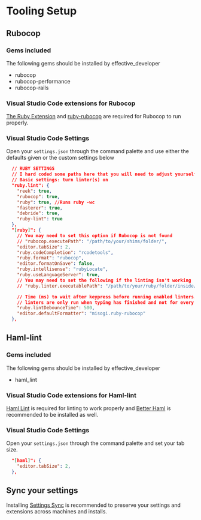 # Tooling Setup

## Rubocop

### Gems included

The following gems should be installed by effective_developer

- rubocop
- rubocop-performance
- rubocop-rails

### Visual Studio Code extensions for Rubocop

[The Ruby Extension](https://marketplace.visualstudio.com/items?itemName=rebornix.Ruby) and [ruby-rubocop](https://marketplace.visualstudio.com/items?itemName=misogi.ruby-rubocop) are required for Rubocop to run properly.

### Visual Studio Code Settings

Open your `settings.json` through the command palette and use either the defaults given or the custom settings below

```json
  // RUBY SETTINGS
  // I hard coded some paths here that you will need to adjust yourself
  // Basic settings: turn linter(s) on
  "ruby.lint": {
    "reek": true,
    "rubocop": true,
    "ruby": true, //Runs ruby -wc
    "fasterer": true,
    "debride": true,
    "ruby-lint": true
  },
  "[ruby]": {
    // You may need to set this option if Rubocop is not found
    // "rubocop.executePath": "/path/to/your/shims/folder/",
    "editor.tabSize": 2,
    "ruby.codeCompletion": "rcodetools",
    "ruby.format": "rubocop",
    "editor.formatOnSave": false,
    "ruby.intellisense": "rubyLocate",
    "ruby.useLanguageServer": true,
    // You may need to set the following if the linting isn't working
    // "ruby.linter.executablePath": "/path/to/your/ruby/folder/inside/shims/folder/",

    // Time (ms) to wait after keypress before running enabled linters. Ensures
    // linters are only run when typing has finished and not for every keypress
    "ruby.lintDebounceTime": 500,
    "editor.defaultFormatter": "misogi.ruby-rubocop"
  },
  ```
  
## Haml-lint

### Gems included

The following gems should be installed by effective_developer

- haml_lint

### Visual Studio Code extensions for Haml-lint

[Haml Lint](https://marketplace.visualstudio.com/items?itemName=aki77.haml-lint) is required for linting to work properly and [Better Haml](https://marketplace.visualstudio.com/items?itemName=karunamurti.haml) is recommended to be installed as well.

### Visual Studio Code Settings

Open your `settings.json` through the command palette and set your tab size.

```json
  "[haml]": {
    "editor.tabSize": 2,
  },
  ```
  
  ## Sync your settings
  
  Installing [Settings Sync](https://marketplace.visualstudio.com/items?itemName=Shan.code-settings-sync) is recommended to preserve your settings and extensions across machines and installs.

